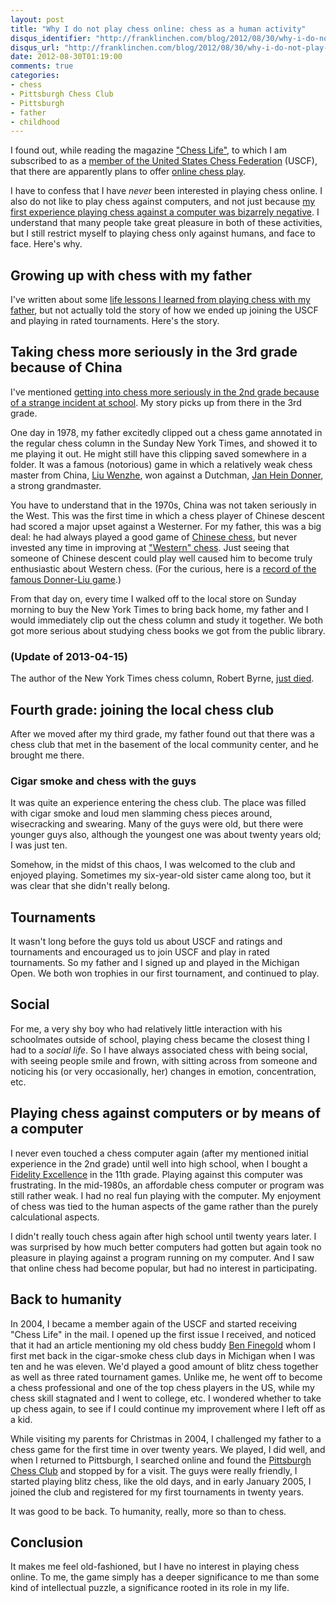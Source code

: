 ```yaml
---
layout: post
title: "Why I do not play chess online: chess as a human activity"
disqus_identifier: "http://franklinchen.com/blog/2012/08/30/why-i-do-not-play-chess-online-chess-as-a-human-activity/"
disqus_url: "http://franklinchen.com/blog/2012/08/30/why-i-do-not-play-chess-online-chess-as-a-human-activity/"
date: 2012-08-30T01:19:00
comments: true
categories:
- chess
- Pittsburgh Chess Club
- Pittsburgh
- father
- childhood
---
```

I found out, while reading the magazine ["Chess Life"](http://en.wikipedia.org/wiki/Chess_Life), to which I am subscribed to as a [member of the United States Chess Federation](/blog/2012/08/21/returning-to-chess/) (USCF), that there are apparently plans to offer [online chess play](http://uschess.org/onlineplay/).

I have to confess that I have *never* been interested in playing chess online. I also do not like to play chess against computers, and not just because [my first experience playing chess against a computer was bizarrely negative](/blog/2012/05/30/life-lessons-i-learned-from-a-lunch-recess-chess-game-at-age-seven/). I understand that many people take great pleasure in both of these activities, but I still restrict myself to playing chess only against humans, and face to face. Here's why.

<!--more-->

## Growing up with chess with my father

I've written about some [life lessons I learned from playing chess with my father](/blog/2012/06/03/why-i-am-grateful-that-my-father-never-let-me-win-a-chess-game-against-him/), but not actually told the story of how we ended up joining the USCF and playing in rated tournaments. Here's the story.

## Taking chess more seriously in the 3rd grade because of China

I've mentioned [getting into chess more seriously in the 2nd grade because of a strange incident at school](/blog/2012/06/01/life-lessons-i-learned-from-a-lunch-recess-chess-game-with-a-classmate-at-age-seven/). My story picks up from there in the 3rd grade.

One day in 1978, my father excitedly clipped out a chess game annotated in the regular chess column in the Sunday New York Times, and showed it to me playing it out. He might still have this clipping saved somewhere in a folder. It was a famous (notorious) game in which a relatively weak chess master from China, [Liu Wenzhe](http://en.wikipedia.org/wiki/Liu_Wenzhe), won against a Dutchman, [Jan Hein Donner](http://en.wikipedia.org/wiki/Jan_Hein_Donner), a strong grandmaster.

You have to understand that in the 1970s, China was not taken seriously in the West. This was the first time in which a chess player of Chinese descent had scored a major upset against a Westerner. For my father, this was a big deal: he had always played a good game of [Chinese chess](http://en.wikipedia.org/wiki/Xiangqi), but never invested any time in improving at ["Western" chess](http://en.wikipedia.org/wiki/Chess). Just seeing that someone of Chinese descent could play well caused him to become truly enthusiastic about Western chess. (For the curious, here is a [record of the famous Donner-Liu game](http://www.huffingtonpost.com/lubomir-kavalek/chess-in-clouds-of-smoke_b_1270659.html).)

From that day on, every time I walked off to the local store on Sunday morning to buy the New York Times to bring back home, my father and I would immediately clip out the chess column and study it together. We both got more serious about studying chess books we got from the public library.

### (Update of 2013-04-15)

The author of the New York Times chess column, Robert Byrne, [just died](/blog/2013/04/15/rip-robert-byrne/).

## Fourth grade: joining the local chess club

After we moved after my third grade, my father found out that there was a chess club that met in the basement of the local community center, and he brought me there.

### Cigar smoke and chess with the guys

It was quite an experience entering the chess club. The place was filled with cigar smoke and loud men slamming chess pieces around, wisecracking and swearing. Many of the guys were old, but there were younger guys also, although the youngest one was about twenty years old; I was just ten.

Somehow, in the midst of this chaos, I was welcomed to the club and enjoyed playing. Sometimes my six-year-old sister came along too, but it was clear that she didn't really belong.

## Tournaments

It wasn't long before the guys told us about USCF and ratings and tournaments and encouraged us to join USCF and play in rated tournaments. So my father and I signed up and played in the Michigan Open. We both won trophies in our first tournament, and continued to play.

## Social

For me, a very shy boy who had relatively little interaction with his schoolmates outside of school, playing chess became the closest thing I had to a *social life*. So I have always associated chess with being social, with seeing people smile and frown, with sitting across from someone and noticing his (or very occasionally, her) changes in emotion, concentration, etc.

## Playing chess against computers or by means of a computer

I never even touched a chess computer again (after my mentioned initial experience in the 2nd grade) until well into high school, when I bought a [Fidelity Excellence](http://tluif.home.xs4all.nl/chescom/EngFidExc.html) in the 11th grade. Playing against this computer was frustrating. In the mid-1980s, an affordable chess computer or program was still rather weak. I had no real fun playing with the computer. My enjoyment of chess was tied to the human aspects of the game rather than the purely calculational aspects.

I didn't really touch chess again after high school until twenty years later. I was surprised by how much better computers had gotten but again took no pleasure in playing against a program running on my computer. And I saw that online chess had become popular, but had no interest in participating.

## Back to humanity

In 2004, I became a member again of the USCF and started receiving "Chess Life" in the mail. I opened up the first issue I received, and noticed that it had an article mentioning my old chess buddy [Ben Finegold](http://en.wikipedia.org/wiki/Ben_Finegold) whom I first met back in the cigar-smoke chess club days in Michigan when I was ten and he was eleven. We'd played a good amount of blitz chess together as well as three rated tournament games. Unlike me, he went off to become a chess professional and one of the top chess players in the US, while my chess skill stagnated and I went to college, etc. I wondered whether to take up chess again, to see if I could continue my improvement where I left off as a kid.

While visiting my parents for Christmas in 2004, I challenged my father to a chess game for the first time in over twenty years. We played, I did well, and when I returned to Pittsburgh, I searched online and found the [Pittsburgh Chess Club](http://www.pittsburghcc.org/) and stopped by for a visit. The guys were really friendly, I started playing blitz chess, like the old days, and in early January 2005, I joined the club and registered for my first tournaments in twenty years.

It was good to be back. To humanity, really, more so than to chess.

## Conclusion

It makes me feel old-fashioned, but I have no interest in playing chess online. To me, the game simply has a deeper significance to me than some kind of intellectual puzzle, a significance rooted in its role in my life.
